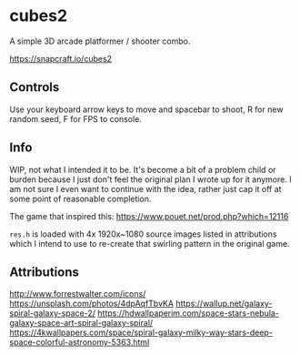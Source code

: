 # cubes2
A simple 3D arcade platformer / shooter combo.

https://snapcraft.io/cubes2

## Controls

Use your keyboard arrow keys to move and spacebar to shoot, R for new random seed, F for FPS to console.

## Info

WIP, not what I intended it to be. It's become a bit of a problem child or burden because I just don't feel the original plan I wrote up for it anymore. I am not sure I even want to continue with the idea, rather just cap it off at some point of reasonable completion.

The game that inspired this: https://www.pouet.net/prod.php?which=12116

`res.h` is loaded with 4x 1920x~1080 source images listed in attributions which I intend to use
to re-create that swirling pattern in the original game.

## Attributions
http://www.forrestwalter.com/icons/
https://unsplash.com/photos/4dpAqfTbvKA
https://wallup.net/galaxy-spiral-galaxy-space-2/
https://hdwallpaperim.com/space-stars-nebula-galaxy-space-art-spiral-galaxy-spiral/
https://4kwallpapers.com/space/spiral-galaxy-milky-way-stars-deep-space-colorful-astronomy-5363.html
